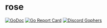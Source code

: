rose
===
[![GoDoc](https://godoc.org/github.com/zeroZshadow/rose?status.svg)](https://godoc.org/github.com/zeroZshadow/rose) [![Go Report Card](https://goreportcard.com/badge/github.com/zeroZshadow/rose)](https://goreportcard.com/report/github.com/zeroZshadow/rose) [![Discord Gophers](https://img.shields.io/badge/Discord%20Gophers-%23info-blue.svg)](https://discord.gg/0f1SbxBZjYq9jLBk)
